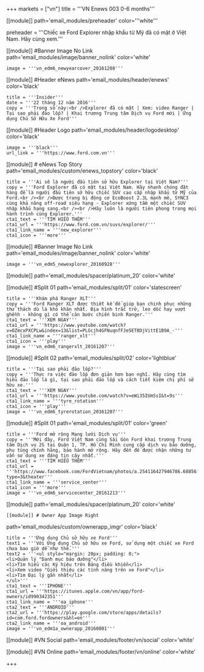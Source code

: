+++
markets = ["vn"]
title = '''VN Enews 003 0-6 months'''


[[module]]
path='email_modules/preheader'
color='''white'''

preheader = '''Chiếc xe Ford Explorer nhập khẩu từ Mỹ đã có mặt ở Việt Nam. Hãy cùng xem.'''

[[module]] #Banner Image No Link
path='email_modules/image/banner_nolink'
color='white'

	image = '''vn_edm6_newyearcover_20161208'''

[[module]] #Header eNews
path='email_modules/header/enews'
color='black'

	title = '''Insider'''
	date = '''22 tháng 12 năm 2016'''
	copy = '''Trong số này:<br />Explorer đã có mặt	| Xem: video Ranger	| Tại sao phải đảo lốp? | Khai trương Trung tâm Dịch vụ Ford mới | Ứng dụng Chủ Sở Hữu Xe Ford'''

[[module]] #Header Logo
path='email_modules/header/logodesktop'
color='black'

	image = '''black'''
	url_link = '''https://www.ford.com.vn'''
 
[[module]] # eNews Top Story
path='email_modules/custom/enews_topstory'
color='black'

	title = '''Ai sẽ là người đầu tiên sở hữu Explorer tại Việt Nam?'''
	copy = '''Ford Explorer đã có mặt tại Việt Nam. Hãy nhanh chóng đặt hàng để là người đầu tiên sở hữu chiếc SUV cao cấp nhập khẩu từ Mỹ của Ford.<br /><br />Được trang bị động cơ EcoBoost 2.3L mạnh mẽ, SYNC3 cùng khả năng off-road siêu hạng - Explorer xứng tầm một chiếc SUV nhập khẩu hạng sang.<br /><br />Hãy luôn là người tiên phong trong mọi hành trình cùng Explorer.'''
	cta1_text = '''TÌM HIỂU THÊM'''
	cta1_url = '''https://www.ford.com.vn/suvs/explorer/'''
	cta1_link_name = '''new_explorer'''
	cta1_icon = '''more'''

[[module]] #Banner Image No Link
path='email_modules/image/banner_nolink'
color='white'

	image = '''vn_edm5_newexplorer_20160928'''

[[module]]
path='email_modules/spacer/platinum_20'
color='white'

[[module]] #Split 01
path='email_modules/split/01'
color='slatescreen'

	title = '''Khám phá Ranger XLT'''
	copy = '''Ford Ranger XLT được thiết kế để giúp bạn chinh phục những thử thách dù là khó khăn nhất. Địa hình trắc trở, leo dốc hay vượt ghềnh - không gì có thể cản bước chiến binh Ranger.'''
	cta1_text = '''XEM NGAY'''
	cta1_url = '''https://www.youtube.com/watch?v=OZmcxPXCPLw&index=13&list=PLGcjh4GFNuqnfFJe5ET8DjVittE1B9A_-'''
	cta1_link_name = '''ranger_xlt'''
	cta1_icon = '''play'''
	image = '''vn_edm6_rangerxlt_20161207'''

[[module]] #Split 02
path='email_modules/split/02'
color='lightblue'

	title = '''Tại sao phải đảo lốp?'''
	copy = '''Thực ra việc đảo lốp đơn giản hơn bạn nghĩ. Hãy cùng tìm hiểu đảo lốp là gì, tại sao phải đảo lốp và cách tiết kiệm chi phí sở hữu xe.'''
	cta1_text = '''XEM NGAY'''
	cta1_url = '''https://www.youtube.com/watch?v=eWi35IUmSsI&t=9s'''
	cta1_link_name = '''tyre_rotation'''
	cta1_icon = '''play'''
	image = '''vn_edm6_tyrerotation_20161207'''

[[module]] #Split 01
path='email_modules/split/01'
color='green'

	title = '''Ford mở rộng Mạng lưới Dịch vụ'''
	copy = '''Mới đây, Ford Việt Nam cùng Sài Gòn Ford khai trương Trung tâm Dịch vụ 2S tại Quận 1, TP. Hồ Chí Minh cung cấp dịch vụ bảo dưỡng, phụ tùng chính hãng, bảo hành mở rộng. Hãy đến để được nhận những tư vấn sử dụng xe đáng tin cậy nhất.'''
	cta1_text = '''TÌM HIỂU THÊM'''
	cta1_url = '''https://www.facebook.com/FordVietnam/photos/a.254116427946786.68856.222579061100523/1407358555955895/?type=3&theater'''
	cta1_link_name = '''service_center'''
	cta1_icon = '''more'''
	image = '''vn_edm6_servicecenter_20161213'''

[[module]]
path='email_modules/spacer/platinum_20'
color='white'

	[[module]] # Owner App Image Right
path='email_modules/custom/ownerapp_imgr'
color='black'

	title = '''Ứng dụng Chủ sở hữu xe Ford'''
	text1 = '''Với Ứng dụng Chủ sở hữu xe Ford, sử dụng một chiếc xe Ford chưa bao giờ dễ như thế.'''
	text2 = '''<ul style="margin: 20px; padding: 0;">
	<li>Quản lý "Danh mục bảo dưỡng"</li>
	<li>Tìm hiểu các Ký hiệu trên Bảng điều khiển</li>
	<li>Xem video "Giới thiệu các tính năng trên xe Ford"</li>
	<li>Tìm Đại lý gần nhất</li>
	</ul>'''
	cta1_text = '''IPHONE'''
	cta1_url = '''https://itunes.apple.com/vn/app/ford-owners/id990342351'''
	cta1_link_name = '''oa_iphone'''
	cta2_text = '''ANDROID'''
	cta2_url = '''https://play.google.com/store/apps/details?id=com.ford.fordowners&hl=en'''
	cta2_link_name = '''oa_android'''
	image = '''vn_edm1a_ownerapp_20160801'''

[[module]] #VN Social
path='email_modules/footer/vn/social'
color='white'

[[module]] #VN Online
path='email_modules/footer/vn/online'
color='white'


+++